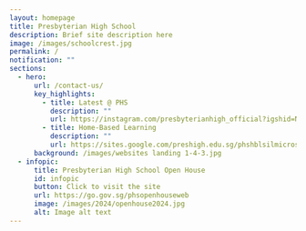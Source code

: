 ```yaml
---
layout: homepage
title: Presbyterian High School
description: Brief site description here
image: /images/schoolcrest.jpg
permalink: /
notification: ""
sections:
  - hero:
      url: /contact-us/
      key_highlights:
        - title: Latest @ PHS
          description: ""
          url: https://instagram.com/presbyterianhigh_official?igshid=NTc4MTIwNjQ2YQ==
        - title: Home-Based Learning
          description: ""
          url: https://sites.google.com/preshigh.edu.sg/phshblsilmicrosite/home
      background: /images/websites landing 1-4-3.jpg
  - infopic:
      title: Presbyterian High School Open House
      id: infopic
      button: Click to visit the site
      url: https://go.gov.sg/phsopenhouseweb
      image: /images/2024/openhouse2024.jpg
      alt: Image alt text
---
```

